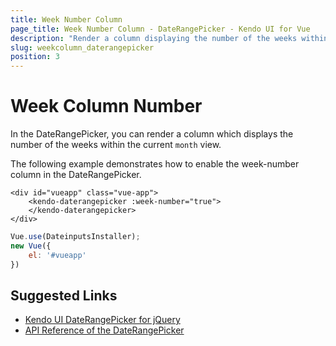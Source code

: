 ```yaml
---
title: Week Number Column
page_title: Week Number Column - DateRangePicker - Kendo UI for Vue
description: "Render a column displaying the number of the weeks within the current month view when working with the Kendo UI DateRangePicker in Vue projects."
slug: weekcolumn_daterangepicker
position: 3
---
```


# Week Column Number

In the DateRangePicker, you can render a column which displays the number of the weeks within the current `month` view.

The following example demonstrates how to enable the week-number column in the DateRangePicker.

```html-preview
<div id="vueapp" class="vue-app">
    <kendo-daterangepicker :week-number="true">
    </kendo-daterangepicker>
</div>
```
```js
Vue.use(DateinputsInstaller);
new Vue({
	el: '#vueapp'
})
```

## Suggested Links

* [Kendo UI DateRangePicker for jQuery](https://docs.telerik.com/kendo-ui/controls/editors/daterangepicker/overview)
* [API Reference of the DateRangePicker](https://docs.telerik.com/kendo-ui/api/javascript/ui/daterangepicker)
